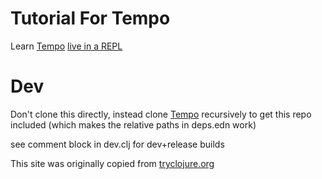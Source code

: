 # Tutorial For Tempo 

Learn [Tempo](https://github.com/henryw374/tempo) [live in a REPL](https://widdindustries.com/tempo-docs/public/) 

# Dev

Don't clone this directly, instead clone [Tempo](https://github.com/henryw374/tempo) recursively to get this repo included (which makes the relative paths in deps.edn work)

see comment block in dev.clj for dev+release builds


This site was originally copied from [tryclojure.org](https://tryclojure.org)

